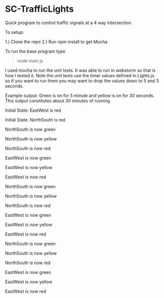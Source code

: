# SC-TrafficLights
Quick program to control traffic signals at a 4 way intersection.


To setup:

1.) Clone the repo
2.) Run npm install to get Mocha

To run the base program type
> node main.js

I used mocha to run the unit tests. It was able to run in webstorm so that is how I tested it.
Note the unit tests use the timer values defined in Lights.js so if you want to run them you may want to drop the values
down to 5 and 3 seconds.

Example output: Green is on for 5 minute and yellow is on for 30 seconds. This output constitutes about 30 minutes of
running

Initial State: EastWest is red

Initial State: NorthSouth is red

NorthSouth is now green

NorthSouth is now yellow

NorthSouth is now red

EastWest is now green

EastWest is now yellow

EastWest is now red

NorthSouth is now green

NorthSouth is now yellow

NorthSouth is now red

EastWest is now green

EastWest is now yellow

EastWest is now red

NorthSouth is now green

NorthSouth is now yellow

NorthSouth is now red

EastWest is now green

EastWest is now yellow

EastWest is now red
